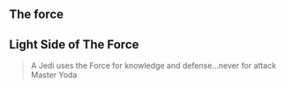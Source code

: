## The force

## Light Side of The Force

>A Jedi uses the Force for knowledge and defense...never for attack
>Master Yoda